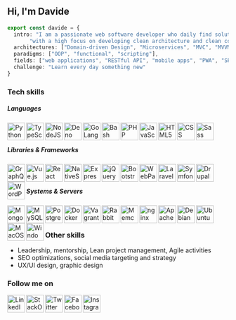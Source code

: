 ## Hi, I'm Davide

```typescript
export const davide = {
  intro: "I am a passionate web software developer who daily find solutions to complex problems " + 
       "with a high focus on developing clean architecture and clean code.",
  architectures: ["Domain-driven Design", "Microservices", "MVC", "MVVM"],
  paradigms: ["OOP", "functional", "scripting"],
  fields: ["web applications", "RESTful API", "mobile apps", "PWA", "SPA", "AMP", "web sites", "e-commerce"],
  challenge: "Learn every day something new"
}
```

### Tech skills
##### Languages
<img align="left" src="https://devicon.dev/devicon.git/icons/python/python-original.svg" height="40" height="40" alt="Python" title="Python" />
<img align="left" src="https://devicon.dev/devicon.git/icons/typescript/typescript-original.svg" height="40" height="40" alt="TypeScript" title="TypeScript" />
<img align="left" src="https://devicon.dev/devicon.git/icons/nodejs/nodejs-original.svg" height="40" height="40" alt="NodeJS" title="NodeJS" />
<img align="left" src="https://upload.wikimedia.org/wikipedia/commons/thumb/8/84/Deno.svg/600px-Deno.svg.png" height="40" height="40" alt="Deno" title="Deno" />
<img align="left" src="https://devicon.dev/devicon.git/icons/go/go-original.svg" height="40" height="40" alt="GoLang" title="GoLang" />
<img align="left" src="https://www.vectorlogo.zone/logos/gnu_bash/gnu_bash-icon.svg" height="40" height="40" alt="Bash" title="Bash" />
<img align="left" src="https://devicon.dev/devicon.git/icons/php/php-plain.svg" height="40" height="40" alt="PHP" title="PHP" />
<img align="left" src="https://devicon.dev/devicon.git/icons/javascript/javascript-original.svg" height="40" height="40" alt="JavaScript" title="JavaScript" />
<img align="left" src="https://devicon.dev/devicon.git/icons/html5/html5-original.svg" height="40" height="40" alt="HTML5" title="HTML5" />
<img align="left" src="https://devicon.dev/devicon.git/icons/css3/css3-original.svg" height="40" height="40" alt="CSS" title="CSS3" />
<img align="left" src="https://devicon.dev/devicon.git/icons/sass/sass-original.svg" height="40" height="40" alt="Sass" title="Sass" />
<br /><br />

##### Libraries & Frameworks
<img align="left" src="https://www.vectorlogo.zone/logos/graphql/graphql-icon.svg" height="40" height="40" alt="GraphQL" title="GraphQL" />
<img align="left" src="https://devicon.dev/devicon.git/icons/vuejs/vuejs-original.svg" height="40" height="40" alt="Vue.js" title="Vue.js" />
<img align="left" src="https://devicon.dev/devicon.git/icons/react/react-original.svg" height="40" height="40" alt="React" title="React" />
<img align="left" src="https://cdn.worldvectorlogo.com/logos/nativescript.svg" height="40" height="40" alt="NativeScript" title="NativeScript" />
<img align="left" src="https://devicon.dev/devicon.git/icons/express/express-original.svg" height="40" height="40" alt="Express" title="Express" />
<img align="left" src="https://devicon.dev/devicon.git/icons/jquery/jquery-original.svg" height="40" height="40" alt="jQuery" title="jQuery" />
<img align="left" src="https://devicon.dev/devicon.git/icons/bootstrap/bootstrap-plain.svg" height="40" height="40" alt="Bootstrap" title="Bootstrap" />
<img align="left" src="https://devicon.dev/devicon.git/icons/webpack/webpack-original.svg" height="40" height="40" alt="WebPack" title="WebPack" />
<img align="left" src="https://devicon.dev/devicon.git/icons/laravel/laravel-plain.svg" height="40" height="40" alt="Laravel" title="Laravel" />
<img align="left" src="https://devicon.dev/devicon.git/icons/symfony/symfony-original.svg" height="40" height="40" alt="Symfony" title="Symfony" />
<img align="left" src="https://devicon.dev/devicon.git/icons/drupal/drupal-original.svg" height="40" height="40" alt="Drupal" title="Drupal" />
<img align="left" src="https://devicon.dev/devicon.git/icons/wordpress/wordpress-plain.svg" height="40" height="40" alt="WordPress" title="WordPress" />
<br /><br />

##### Systems & Servers
<img align="left" src="https://devicon.dev/devicon.git/icons/mongodb/mongodb-original.svg" height="40" height="40" alt="MongoDB" title="MongoDB" />
<img align="left" src="https://devicon.dev/devicon.git/icons/mysql/mysql-original.svg" height="40" height="40" alt="MySQL" title="MySQL" />
<img align="left" src="https://devicon.dev/devicon.git/icons/postgresql/postgresql-original.svg" height="40" height="40" alt="PostgreSQL" title="PostgreSQL" />
<img align="left" src="https://devicon.dev/devicon.git/icons/docker/docker-plain.svg" height="40" height="40" alt="Docker" title="Docker" />
<img align="left" src="https://devicon.dev/devicon.git/icons/vagrant/vagrant-original.svg" height="40" height="40" alt="Vagrant" title="Vagrant" />
<img align="left" src="https://www.vectorlogo.zone/logos/rabbitmq/rabbitmq-icon.svg" height="40" height="40" alt="RabbitMQ" title="RabbitMQ" />
<img align="left" src="https://www.vectorlogo.zone/logos/memcached/memcached-icon.svg" height="40" height="40" alt="Memcached" title="Memcached" />
<img align="left" src="https://devicon.dev/devicon.git/icons/nginx/nginx-original.svg" height="40" height="40" alt="nginx" title="nginx" />
<img align="left" src="https://devicon.dev/devicon.git/icons/apache/apache-original.svg" height="40" height="40" alt="Apache" title="Apache" />
<img align="left" src="https://devicon.dev/devicon.git/icons/debian/debian-original.svg" height="40" height="40" alt="Debian" title="Debian" />
<img align="left" src="https://devicon.dev/devicon.git/icons/ubuntu/ubuntu-plain.svg" height="40" height="40" alt="Ubuntu" title="Ubuntu" />
<img align="left" src="https://devicon.dev/devicon.git/icons/apple/apple-original.svg" height="40" height="40" alt="MacOS" title="MacOS" />
<img align="left" src="https://devicon.dev/devicon.git/icons/windows8/windows8-original.svg" height="40" height="40" alt="Windows" title="Windows" />
<br /><br />

<!--##### Tools
<img align="left" src="https://devicon.dev/devicon.git/icons/npm/npm-original-wordmark.svg" height="40" height="40" alt="npm" title="npm" />
<img align="left" src="https://devicon.dev/devicon.git/icons/bower/bower-original.svg" height="40" height="40" alt="Bower" title="Bower" />
<img align="left" src="https://devicon.dev/devicon.git/icons/yarn/yarn-original.svg" height="40" height="40" alt="yarn" title="yarn" />
<img align="left" src="https://cdn.worldvectorlogo.com/logos/composer.svg" height="40" height="40" alt="yarn" title="Composer" />
<img align="left" src="https://devicon.dev/devicon.git/icons/trello/trello-plain.svg" height="40" height="40" alt="Trello" title="Trello" />
<img align="left" src="https://devicon.dev/devicon.git/icons/gimp/gimp-original.svg" height="40" height="40" alt="Gimp" title="Gimp" />
<img align="left" src="https://devicon.dev/devicon.git/icons/photoshop/photoshop-line.svg" height="40" height="40" alt="Photoshop" title="Photoshop" />
<img align="left" src="https://devicon.dev/devicon.git/icons/illustrator/illustrator-line.svg" height="40" height="40" alt="Illustrator" title="Illustrator" />
<br /><br />-->

### Other skills
- Leadership, mentorship, Lean project management, Agile activities
- SEO optimizations, social media targeting and strategy
- UX/UI design, graphic design 

### Follow me on
[<img align="left" src="https://devicon.dev/devicon.git/icons/linkedin/linkedin-original.svg" height="40" height="40" alt="LinkedIn" title="LinkedIn" />](https://linkedin.com/in/davidecaruso93)
[<img align="left" src="https://www.vectorlogo.zone/logos/stackoverflow/stackoverflow-icon.svg" height="40" height="40" alt="StackOverflow" title="StackOverflow" />](https://stackoverflow.com/users/3612464/davide-caruso)
[<img align="left" src="https://devicon.dev/devicon.git/icons/twitter/twitter-original.svg" height="40" height="40" alt="Twitter" title="Twitter" />](https://twitter.com/davidecaruso93)
[<img align="left" src="https://devicon.dev/devicon.git/icons/facebook/facebook-original.svg" height="40" height="40" alt="Facebook" title="Facebook" />](https://facebook.com/davidecaruso93)
[<img align="left" src="https://www.vectorlogo.zone/logos/instagram/instagram-icon.svg" height="40" height="40" alt="Instagram" title="Instagram" />](https://instagram.com/davidecaruso93)
